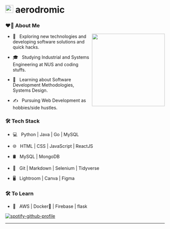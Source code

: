 # <img src="https://media.giphy.com/media/dxn6fRlTIShoeBr69N/giphy.gif" width="25"> aerodromic </h1>

### ❤️‍🔥 About Me

<img align='right' width="230" src="https://i.pinimg.com/originals/e4/26/70/e426702edf874b181aced1e2fa5c6cde.gif">

- 🤔 &nbsp; Exploring new technologies and developing software solutions and quick hacks.

- 🎓 &nbsp; Studying Industrial and Systems Engineering at NUS and coding stuffs.

- 🌱 &nbsp; Learning about Software Development Methodologies, Systems Design.

- ✍️ &nbsp; Pursuing Web Development as hobbies/side hustles.



### 🛠 Tech Stack

- 💻 &nbsp; Python | Java | Go | MySQL

- 🌐 &nbsp; HTML | CSS | JavaScript | ReactJS

- 🛢 &nbsp; MySQL | MongoDB

- 🔧 &nbsp; Git | Markdown | Selenium | Tidyverse

- 🖥 &nbsp; Lightroom | Canva | Figma

### 🛠 To Learn

- 🔧 &nbsp; AWS | Docker🐳 | Firebase | flask

[![spotify-github-profile](https://spotify-github-profile.vercel.app/api/view?uid=2152bpf2j53hr2l4hj3ll7zyi&cover_image=true&theme=default&bar_color_cover=true)](https://spotify-github-profile.vercel.app/api/view?uid=2152bpf2j53hr2l4hj3ll7zyi&redirect=true)

<hr>
